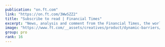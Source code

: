 ```yaml
---
publication: "on.ft.com"
link: "https://on.ft.com/3WwSZZ2"
title: "Subscribe to read | Financial Times"
excerpt: "News, analysis and comment from the Financial Times, the worldʼs leading global business publication"
image: "https://www.ft.com/__assets/creatives/product/dynamic-barriers/default.jpg?v=2"
group: pro
rank: 16
---
```

